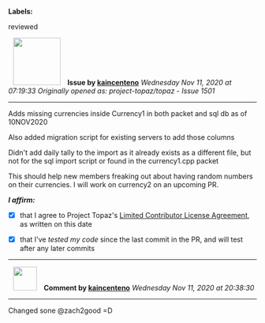 **Labels:**

reviewed



<a href="https://github.com/kaincenteno"><img src="https://avatars3.githubusercontent.com/u/26943220?v=4" width="96" height="96" hspace="10"></img></a> **Issue by [kaincenteno](https://github.com/kaincenteno)**
_Wednesday Nov 11, 2020 at 07:19:33_
_Originally opened as: project-topaz/topaz - Issue 1501_

----

Adds missing currencies inside Currency1 in both packet and sql db as of 10NOV2020
Also added migration script for existing servers to add those columns

Didn't add daily tally to the import as it already exists as a different file, but not for the sql import script or found in the currency1.cpp packet

This should help new members freaking out about having random numbers on their currencies. I will work on currency2 on an upcoming PR.

<!-- place 'x' mark between square [] brackets to affirm: -->
**_I affirm:_**
- [x] that I agree to Project Topaz's [Limited Contributor License Agreement](http://project-topaz.com/blob/release/CONTRIBUTOR_AGREEMENT.md), as written on this date
- [x] that I've _tested my code_ since the last commit in the PR, and will test after any later commits




----
<a href="https://github.com/kaincenteno"><img src="https://avatars3.githubusercontent.com/u/26943220?v=4" width="48" height="48" hspace="10"></img></a> **Comment by [kaincenteno](https://github.com/kaincenteno)**
_Wednesday Nov 11, 2020 at 20:38:30_

----

Changed sone @zach2good  =D
